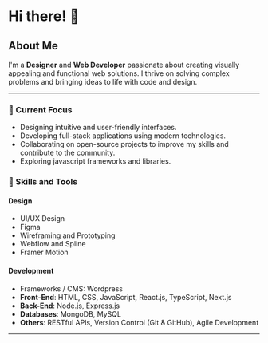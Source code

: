 # Hi there! 👋

## About Me

I'm a **Designer** and **Web Developer** passionate about creating visually appealing and functional web solutions. I thrive on solving complex problems and bringing ideas to life with code and design.

---

### 🔭 Current Focus
- Designing intuitive and user-friendly interfaces.
- Developing full-stack applications using modern technologies.
- Collaborating on open-source projects to improve my skills and contribute to the community.
- Exploring javascript frameworks and libraries.

### 🌱 Skills and Tools
#### **Design**
- UI/UX Design
- Figma
- Wireframing and Prototyping
- Webflow and Spline
- Framer Motion

#### **Development**
- Frameworks / CMS: Wordpress
- **Front-End**: HTML, CSS, JavaScript, React.js, TypeScript, Next.js
- **Back-End**: Node.js, Express.js
- **Databases**: MongoDB, MySQL
- **Others**: RESTful APIs, Version Control (Git & GitHub), Agile Development

---



